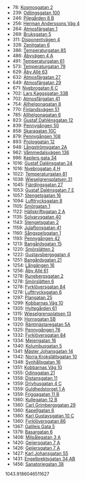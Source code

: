 - 78: [Kosmosgatan 2](https://www.homeq.se/lagenhet/62481-3rum-goteborg-vastra-gotalands-lan-kosmosgatan/?ht_source=individual.62481&ht_container=search_results_list&ht_position=85&)
- 239: [Odlingsgatan 100](https://www.homeq.se/lagenhet/62839-3rum-ytterby-vastra-gotalands-lan-odlingsgatan/?ht_source=individual.62839&ht_container=search_results_list&ht_position=97&)
- 246: [Pilegården 8 B](https://www.homeq.se/lagenhet/62763-2rum-goteborg-vastra-gotalands-lan-pilegarden/?ht_source=individual.62763&ht_container=search_results_list&ht_position=5&)
- 256: [Herman Anderssons Väg 4](https://www.homeq.se/lagenhet/60057-2rum-goteborg-vastra-gotalands-lan-herman-anderssons-vag/?ht_source=individual.60057&ht_container=search_results_list&ht_position=83&)
- 264: [Atmosfärgatan 1](https://www.homeq.se/lagenhet/62482-3rum-goteborg-vastra-gotalands-lan-atmosfargatan/?ht_source=individual.62482&ht_container=search_results_list&ht_position=86&)
- 269: [Bruksgatan 5](https://www.homeq.se/lagenhet/61525-2rum-molnlycke-vastra-gotalands-lan-bruksgatan/?ht_source=individual.61525&ht_container=search_results_list&ht_position=45&)
- 311: [Disponentvägen 4](https://www.homeq.se/lagenhet/61793-2rum-molnlycke-vastra-gotalands-lan-disponentvagen/?ht_source=individual.61793&ht_container=search_results_list&ht_position=48&)
- 328: [Zenitgatan 6](https://www.homeq.se/lagenhet/62483-3rum-goteborg-vastra-gotalands-lan-zenitgatan/?ht_source=individual.62483&ht_container=search_results_list&ht_position=84&)
- 386: [Temperaturgatan 85](https://www.homeq.se/lagenhet/60691-2rum-goteborg-vastra-gotalands-lan-temperaturgatan/?ht_source=individual.60691&ht_container=search_results_list&ht_position=76&)
- 486: [Åbyvägen 4 A](https://www.homeq.se/lagenhet/62799-2rum-goteborg-vastra-gotalands-lan-abyvagen/?ht_source=individual.62799&ht_container=search_results_list&ht_position=4&)
- 491: [Temperaturgatan 61](https://www.homeq.se/lagenhet/62793-3rum-goteborg-vastra-gotalands-lan-temperaturgatan/?ht_source=individual.62793&ht_container=search_results_list&ht_position=72&)
- 573: [Temperaturgatan 79](https://www.homeq.se/lagenhet/62776-2rum-goteborg-vastra-gotalands-lan-temperaturgatan/?ht_source=individual.62776&ht_container=search_results_list&ht_position=74&)
- 629: [Åby Allé 63](https://www.homeq.se/lagenhet/62796-2rum-goteborg-vastra-gotalands-lan-aby-alle/?ht_source=individual.62796&ht_container=search_results_list&ht_position=1&)
- 632: [Atmosfärgatan 27](https://www.homeq.se/lagenhet/62401-2rum-goteborg-vastra-gotalands-lan-atmosfargatan/?ht_source=individual.62401&ht_container=search_results_list&ht_position=88&)
- 649: [Atmosfärgatan 29](https://www.homeq.se/lagenhet/62398-2rum-goteborg-vastra-gotalands-lan-atmosfargatan/?ht_source=individual.62398&ht_container=search_results_list&ht_position=87&)
- 671: [Nyebrogatan 6 C](https://www.homeq.se/lagenhet/62855-2rum-alingsas-vastra-gotalands-lan-nyebrogatan/?ht_source=individual.62855&ht_container=search_results_list&ht_position=100&)
- 702: [Lars Kaggsgatan 33B](https://www.homeq.se/lagenhet/62831-2rum-goteborg-vastra-gotalands-lan-lars-kaggsgatan/?ht_source=individual.62831&ht_container=search_results_list&ht_position=69&)
- 702: [Atmosfärgatan 41](https://www.homeq.se/lagenhet/62399-2rum-goteborg-vastra-gotalands-lan-atmosfargatan/?ht_source=individual.62399&ht_container=search_results_list&ht_position=89&)
- 754: [Allhelgonagatan 8](https://www.homeq.se/lagenhet/62367-3rum-goteborg-vastra-gotalands-lan-allhelgonagatan/?ht_source=individual.62367&ht_container=search_results_list&ht_position=91&)
- 770: [Finlandsvägen 51](https://www.homeq.se/lagenhet/62272-2rum-goteborg-vastra-gotalands-lan-finlandsvagen/?ht_source=individual.62272&ht_container=search_results_list&ht_position=82&)
- 785: [Allhelgonagatan 6](https://www.homeq.se/lagenhet/62366-2rum-goteborg-vastra-gotalands-lan-allhelgonagatan/?ht_source=individual.62366&ht_container=search_results_list&ht_position=90&)
- 823: [Gustaf Dahlénsgatan 12](https://www.homeq.se/lagenhet/62179-2rum-goteborg-vastra-gotalands-lan-gustaf-dahlensgatan/?ht_source=individual.62179&ht_container=search_results_list&ht_position=52&)
- 839: [Pennygången 50](https://www.homeq.se/lagenhet/62211-2rum-goteborg-vastra-gotalands-lan-pennygangen/?ht_source=individual.62211&ht_container=search_results_list&ht_position=18&)
- 858: [Skaragatan 10C](https://www.homeq.se/lagenhet/62841-2rum-goteborg-vastra-gotalands-lan-skaragatan/?ht_source=individual.62841&ht_container=search_results_list&ht_position=68&)
- 879: [Pennygången 108](https://www.homeq.se/lagenhet/62234-2rum-goteborg-vastra-gotalands-lan-pennygangen/?ht_source=individual.62234&ht_container=search_results_list&ht_position=13&)
- 893: [Prologgatan 12](https://www.homeq.se/lagenhet/62222-2rum-hisings-backa-vastra-gotalands-lan-prologgatan/?ht_source=individual.62222&ht_container=search_results_list&ht_position=67&)
- 948: [Långströmsgatan 2A](https://www.homeq.se/lagenhet/61760-2rum-goteborg-vastra-gotalands-lan-langstromsgatan/?ht_source=individual.61760&ht_container=search_results_list&ht_position=64&)
- 962: [Våmmedalsvägen 136](https://www.homeq.se/lagenhet/62753-3rum-kallered-vastra-gotalands-lan-vammedalsvagen/?ht_source=individual.62753&ht_container=search_results_list&ht_position=8&)
- 996: [Keplers gata 34](https://www.homeq.se/lagenhet/58571-2rum-goteborg-vastra-gotalands-lan-keplers-gata/?ht_source=individual.58571&ht_container=search_results_list&ht_position=93&)
- 1016: [Gustaf Dalénsgatan 24](https://www.homeq.se/lagenhet/58874-2rum-goteborg-vastra-gotalands-lan-gustaf-dalensgatan/?ht_source=individual.58874&ht_container=search_results_list&ht_position=56&)
- 1016: [Nyebrogatan 4 H](https://www.homeq.se/lagenhet/62232-2rum-alingsas-vastra-gotalands-lan-nyebrogatan/?ht_source=individual.62232&ht_container=search_results_list&ht_position=101&)
- 1022: [Temperaturgatan 81](https://www.homeq.se/lagenhet/62271-2rum-goteborg-vastra-gotalands-lan-temperaturgatan/?ht_source=individual.62271&ht_container=search_results_list&ht_position=75&)
- 1038: [Wieselgrensplatsen 31](https://www.homeq.se/lagenhet/62795-3rum-goteborg-vastra-gotalands-lan-wieselgrensplatsen/?ht_source=individual.62795&ht_container=search_results_list&ht_position=54&)
- 1045: [Fjärdingsgatan 27](https://www.homeq.se/lagenhet/61510-2rum-goteborg-vastra-gotalands-lan-fjardingsgatan/?ht_source=individual.61510&ht_container=search_results_list&ht_position=57&)
- 1053: [Gustaf Dalénsgatan 7 E](https://www.homeq.se/lagenhet/61740-2rum-goteborg-vastra-gotalands-lan-gustaf-dalensgatan/?ht_source=individual.61740&ht_container=search_results_list&ht_position=53&)
- 1057: [Stengetsgatan 16](https://www.homeq.se/lagenhet/62765-2rum-vastra-frolunda-vastra-gotalands-lan-stengetsgatan/?ht_source=individual.62765&ht_container=search_results_list&ht_position=32&)
- 1094: [Lufttrycksgatan 8](https://www.homeq.se/lagenhet/62229-2rum-goteborg-vastra-gotalands-lan-lufttrycksgatan/?ht_source=individual.62229&ht_container=search_results_list&ht_position=71&)
- 1105: [Smörgatan 1](https://www.homeq.se/lagenhet/59413-2rum-goteborg-vastra-gotalands-lan-smorgatan/?ht_source=individual.59413&ht_container=search_results_list&ht_position=11&)
- 1122: [Hällskriftsgatan 2 A](https://www.homeq.se/lagenhet/62358-2rum-goteborg-vastra-gotalands-lan-hallskriftsgatan/?ht_source=individual.62358&ht_container=search_results_list&ht_position=65&)
- 1135: [Solvarvsgatan 40](https://www.homeq.se/lagenhet/59187-3rum-goteborg-vastra-gotalands-lan-solvarvsgatan/?ht_source=individual.59187&ht_container=search_results_list&ht_position=77&)
- 1143: [Stengetsgatan 2](https://www.homeq.se/lagenhet/59854-2rum-vastra-frolunda-vastra-gotalands-lan-stengetsgatan/?ht_source=individual.59854&ht_container=search_results_list&ht_position=33&)
- 1159: [Julaftonsgatan 41](https://www.homeq.se/lagenhet/62241-2rum-goteborg-vastra-gotalands-lan-julaftonsgatan/?ht_source=individual.62241&ht_container=search_results_list&ht_position=94&)
- 1160: [Sångspelsgatan 1](https://www.homeq.se/lagenhet/59681-3rum-hisings-backa-vastra-gotalands-lan-sangspelsgatan/?ht_source=individual.59681&ht_container=search_results_list&ht_position=66&)
- 1193: [Pennygången 42](https://www.homeq.se/lagenhet/62203-3rum-goteborg-vastra-gotalands-lan-pennygangen/?ht_source=individual.62203&ht_container=search_results_list&ht_position=17&)
- 1213: [Bangårdsgatan 15](https://www.homeq.se/lagenhet/60885-2rum-goteborg-vastra-gotalands-lan-bangardsgatan/?ht_source=individual.60885&ht_container=search_results_list&ht_position=38&)
- 1220: [Smörslätten 2](https://www.homeq.se/lagenhet/62316-2rum-goteborg-vastra-gotalands-lan-smorslatten/?ht_source=individual.62316&ht_container=search_results_list&ht_position=58&)
- 1222: [Gustavsbergsgatan 4](https://www.homeq.se/lagenhet/62648-2rum-molndal-vastra-gotalands-lan-gustavsbergsgatan/?ht_source=individual.62648&ht_container=search_results_list&ht_position=9&)
- 1251: [Bangårdsgatan 21](https://www.homeq.se/lagenhet/60897-2rum-goteborg-vastra-gotalands-lan-bangardsgatan/?ht_source=individual.60897&ht_container=search_results_list&ht_position=39&)
- 1254: [Långängen 16](https://www.homeq.se/lagenhet/60120-2rum-goteborg-vastra-gotalands-lan-langangen/?ht_source=individual.60120&ht_container=search_results_list&ht_position=51&)
- 1256: [Åby Allé 61](https://www.homeq.se/lagenhet/61443-2rum-goteborg-vastra-gotalands-lan-aby-alle/?ht_source=individual.61443&ht_container=search_results_list&ht_position=2&)
- 1278: [Runebergsgatan 2](https://www.homeq.se/lagenhet/61433-2rum-goteborg-vastra-gotalands-lan-runebergsgatan/?ht_source=individual.61433&ht_container=search_results_list&ht_position=41&)
- 1278: [Smörslätten 6](https://www.homeq.se/lagenhet/60185-2rum-goteborg-vastra-gotalands-lan-smorslatten/?ht_source=individual.60185&ht_container=search_results_list&ht_position=59&)
- 1278: [Fyrklöversgatan 84](https://www.homeq.se/lagenhet/62872-4rum-goteborg-vastra-gotalands-lan-fyrkloversgatan/?ht_source=individual.62872&ht_container=search_results_list&ht_position=62&)
- 1278: [Lufttrycksgatan 6](https://www.homeq.se/lagenhet/62233-3rum-goteborg-vastra-gotalands-lan-lufttrycksgatan/?ht_source=individual.62233&ht_container=search_results_list&ht_position=70&)
- 1297: [Plangatan 25](https://www.homeq.se/lagenhet/62216-3rum-alingsas-vastra-gotalands-lan-plangatan/?ht_source=individual.62216&ht_container=search_results_list&ht_position=99&)
- 1299: [Kobbarnas Väg 10](https://www.homeq.se/lagenhet/61778-2rum-goteborg-vastra-gotalands-lan-kobbarnas-vag/?ht_source=individual.61778&ht_container=search_results_list&ht_position=44&)
- 1305: [Hyltegården 61](https://www.homeq.se/lagenhet/59141-2rum-goteborg-vastra-gotalands-lan-hyltegarden/?ht_source=individual.59141&ht_container=search_results_list&ht_position=3&)
- 1315: [Wieselgrensplatsen 13](https://www.homeq.se/lagenhet/62294-2rum-goteborg-vastra-gotalands-lan-wieselgrensplatsen/?ht_source=individual.62294&ht_container=search_results_list&ht_position=55&)
- 1319: [Hornsgatan 5B](https://www.homeq.se/lagenhet/58842-3rum-goteborg-vastra-gotalands-lan-hornsgatan/?ht_source=individual.58842&ht_container=search_results_list&ht_position=61&)
- 1320: [Räntmästaregatan 5A](https://www.homeq.se/lagenhet/62813-2rum-goteborg-vastra-gotalands-lan-rantmastaregatan/?ht_source=individual.62813&ht_container=search_results_list&ht_position=46&)
- 1325: [Pennygången 76](https://www.homeq.se/lagenhet/61142-4rum-goteborg-vastra-gotalands-lan-pennygangen/?ht_source=individual.61142&ht_container=search_results_list&ht_position=19&)
- 1332: [Fyrklöversgatan 84](https://www.homeq.se/lagenhet/62698-4rum-goteborg-vastra-gotalands-lan-fyrkloversgatan/?ht_source=individual.62698&ht_container=search_results_list&ht_position=63&)
- 1334: [Mejerigatan 16](https://www.homeq.se/lagenhet/62691-4rum-goteborg-vastra-gotalands-lan-mejerigatan/?ht_source=individual.62691&ht_container=search_results_list&ht_position=12&)
- 1340: [Kolumbusgatan 5](https://www.homeq.se/lagenhet/61799-2rum-goteborg-vastra-gotalands-lan-kolumbusgatan/?ht_source=individual.61799&ht_container=search_results_list&ht_position=29&)
- 1341: [Mäster Johansgatan 14](https://www.homeq.se/lagenhet/62794-2rum-goteborg-vastra-gotalands-lan-master-johansgatan/?ht_source=individual.62794&ht_container=search_results_list&ht_position=47&)
- 1342: [Norra Krokslättsgatan 10](https://www.homeq.se/lagenhet/62716-2rum-goteborg-vastra-gotalands-lan-norra-krokslattsgatan/?ht_source=individual.62716&ht_container=search_results_list&ht_position=20&)
- 1348: [Synhållsgatan 16](https://www.homeq.se/lagenhet/60687-3rum-goteborg-vastra-gotalands-lan-synhallsgatan/?ht_source=individual.60687&ht_container=search_results_list&ht_position=6&)
- 1351: [Kobbarnas Väg 10](https://www.homeq.se/lagenhet/61779-2rum-goteborg-vastra-gotalands-lan-kobbarnas-vag/?ht_source=individual.61779&ht_container=search_results_list&ht_position=43&)
- 1355: [Odinsgatan 21](https://www.homeq.se/lagenhet/62668-2rum-goteborg-vastra-gotalands-lan-odinsgatan/?ht_source=individual.62668&ht_container=search_results_list&ht_position=36&)
- 1358: [Distansgatan 11](https://www.homeq.se/lagenhet/61742-2rum-vastra-frolunda-vastra-gotalands-lan-distansgatan/?ht_source=individual.61742&ht_container=search_results_list&ht_position=7&)
- 1359: [Drivhusgatan 4 C](https://www.homeq.se/lagenhet/61163-2rum-goteborg-vastra-gotalands-lan-drivhusgatan/?ht_source=individual.61163&ht_container=search_results_list&ht_position=15&)
- 1359: [Guldhedstorget 1 A](https://www.homeq.se/lagenhet/61514-2rum-goteborg-vastra-gotalands-lan-guldhedstorget/?ht_source=individual.61514&ht_container=search_results_list&ht_position=21&)
- 1359: [Friggagatan 11 B](https://www.homeq.se/lagenhet/61781-2rum-goteborg-vastra-gotalands-lan-friggagatan/?ht_source=individual.61781&ht_container=search_results_list&ht_position=37&)
- 1360: [Kullegatan 12 B](https://www.homeq.se/lagenhet/58491-3rum-goteborg-vastra-gotalands-lan-kullegatan/?ht_source=individual.58491&ht_container=search_results_list&ht_position=10&)
- 1360: [Carl Grimbergsgatan 29](https://www.homeq.se/lagenhet/62311-2rum-goteborg-vastra-gotalands-lan-carl-grimbergsgatan/?ht_source=individual.62311&ht_container=search_results_list&ht_position=22&)
- 1360: [Kapellgatan 6](https://www.homeq.se/lagenhet/62682-2rum-goteborg-vastra-gotalands-lan-kapellgatan/?ht_source=individual.62682&ht_container=search_results_list&ht_position=24&)
- 1360: [Karl Gustavsgatan 10 C](https://www.homeq.se/lagenhet/61776-2rum-goteborg-vastra-gotalands-lan-karl-gustavsgatan/?ht_source=individual.61776&ht_container=search_results_list&ht_position=31&)
- 1360: [Fyrklöversgatan 86](https://www.homeq.se/lagenhet/62382-4rum-goteborg-vastra-gotalands-lan-fyrkloversgatan/?ht_source=individual.62382&ht_container=search_results_list&ht_position=60&)
- 1367: [Galileis Gata 5](https://www.homeq.se/lagenhet/62378-2rum-goteborg-vastra-gotalands-lan-galileis-gata/?ht_source=individual.62378&ht_container=search_results_list&ht_position=92&)
- 1379: [Basargatan 6](https://www.homeq.se/lagenhet/61648-2rum-goteborg-vastra-gotalands-lan-basargatan/?ht_source=individual.61648&ht_container=search_results_list&ht_position=35&)
- 1408: [Milpålegatan 3 A](https://www.homeq.se/lagenhet/61703-2rum-goteborg-vastra-gotalands-lan-milpalegatan/?ht_source=individual.61703&ht_container=search_results_list&ht_position=14&)
- 1420: [Geijersgatan 7 A](https://www.homeq.se/lagenhet/61533-2rum-goteborg-vastra-gotalands-lan-geijersgatan/?ht_source=individual.61533&ht_container=search_results_list&ht_position=27&)
- 1426: [Geijersgatan 7 A](https://www.homeq.se/lagenhet/61534-2rum-goteborg-vastra-gotalands-lan-geijersgatan/?ht_source=individual.61534&ht_container=search_results_list&ht_position=28&)
- 1427: [Karl Johansgatan 55](https://www.homeq.se/lagenhet/60787-2rum-goteborg-vastra-gotalands-lan-karl-johansgatan/?ht_source=individual.60787&ht_container=search_results_list&ht_position=34&)
- 1431: [Engelbrektsgatan 34 AB](https://www.homeq.se/lagenhet/61059-2rum-goteborg-vastra-gotalands-lan-engelbrektsgatan/?ht_source=individual.61059&ht_container=search_results_list&ht_position=30&)
- 1456: [Sanatoriegatan 38](https://www.homeq.se/lagenhet/62461-3rum-goteborg-vastra-gotalands-lan-sanatoriegatan/?ht_source=individual.62461&ht_container=search_results_list&ht_position=49&)

1043.9186046511627

